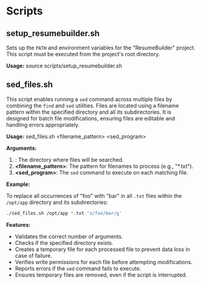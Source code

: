 <!----------------------------------------------------------------------- 
    This is part of the documentation of the Deployo.io Resume Builder System.
    Copyright (C) 2025
    Leila Otto Algarve
    Licensed under the GNU Free Documentation License v1.3 or later.
    See LICENSE-DOCUMENTATION for details. 
------------------------------------------------------------------------>
# Scripts

## setup_resumebuilder.sh

Sets up the `PATH` and environment variables for the "ResumeBuilder" project. This script must be executed from the project's root directory.

**Usage:** source scripts/setup_resumebuilder.sh

## sed_files.sh

This script enables running a `sed` command across multiple files by combining the `find` and `sed` utilities. Files are located using a filename pattern within the specified directory and all its subdirectories. It is designed for batch file modifications, ensuring files are editable and handling errors appropriately.

**Usage:** sed_files.sh <directory> <filename_pattern> <sed_program>

**Arguments:**

1. **<directory>**: The directory where files will be searched.
2. **<filename_pattern>**: The pattern for filenames to process (e.g., "*.txt").
3. **<sed_program>**: The `sed` command to execute on each matching file.

**Example:**

To replace all occurrences of "foo" with "bar" in all `.txt` files within the `/opt/app` directory and its subdirectories:

```bash
./sed_files.sh /opt/app *.txt 's/foo/bar/g'
```

**Features:**

- Validates the correct number of arguments.
- Checks if the specified directory exists.
- Creates a temporary file for each processed file to prevent data loss in case of failure.
- Verifies write permissions for each file before attempting modifications.
- Reports errors if the `sed` command fails to execute.
- Ensures temporary files are removed, even if the script is interrupted.
